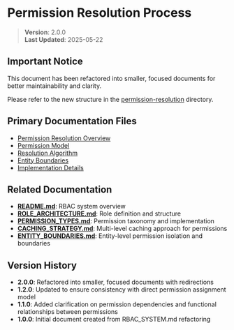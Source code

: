 
# Permission Resolution Process

> **Version**: 2.0.0  
> **Last Updated**: 2025-05-22

## Important Notice

This document has been refactored into smaller, focused documents for better maintainability and clarity.

Please refer to the new structure in the [permission-resolution](permission-resolution/README.md) directory.

## Primary Documentation Files

- [Permission Resolution Overview](permission-resolution/README.md)
- [Permission Model](permission-resolution/PERMISSION_MODEL.md)
- [Resolution Algorithm](permission-resolution/RESOLUTION_ALGORITHM.md)
- [Entity Boundaries](permission-resolution/ENTITY_BOUNDARIES.md)
- [Implementation Details](permission-resolution/IMPLEMENTATION.md)

## Related Documentation

- **[README.md](README.md)**: RBAC system overview
- **[ROLE_ARCHITECTURE.md](ROLE_ARCHITECTURE.md)**: Role definition and structure
- **[PERMISSION_TYPES.md](PERMISSION_TYPES.md)**: Permission taxonomy and implementation
- **[CACHING_STRATEGY.md](CACHING_STRATEGY.md)**: Multi-level caching approach for permissions
- **[ENTITY_BOUNDARIES.md](ENTITY_BOUNDARIES.md)**: Entity-level permission isolation and boundaries

## Version History

- **2.0.0**: Refactored into smaller, focused documents with redirections
- **1.2.0**: Updated to ensure consistency with direct permission assignment model
- **1.1.0**: Added clarification on permission dependencies and functional relationships between permissions
- **1.0.0**: Initial document created from RBAC_SYSTEM.md refactoring
